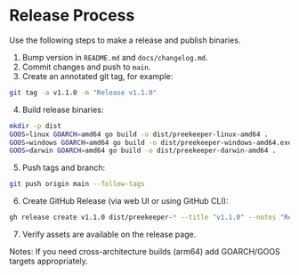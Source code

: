 # Release Process

Use the following steps to make a release and publish binaries.

1. Bump version in `README.md` and `docs/changelog.md`.
2. Commit changes and push to `main`.
3. Create an annotated git tag, for example:

```bash
git tag -a v1.1.0 -m "Release v1.1.0"
```

4. Build release binaries:

```bash
mkdir -p dist
GOOS=linux GOARCH=amd64 go build -o dist/preekeeper-linux-amd64 .
GOOS=windows GOARCH=amd64 go build -o dist/preekeeper-windows-amd64.exe .
GOOS=darwin GOARCH=amd64 go build -o dist/preekeeper-darwin-amd64 .
```

5. Push tags and branch:

```bash
git push origin main --follow-tags
```

6. Create GitHub Release (via web UI or using GitHub CLI):

```bash
gh release create v1.1.0 dist/preekeeper-* --title "v1.1.0" --notes "Release notes..."
```

7. Verify assets are available on the release page.

Notes: If you need cross-architecture builds (arm64) add GOARCH/GOOS targets appropriately.